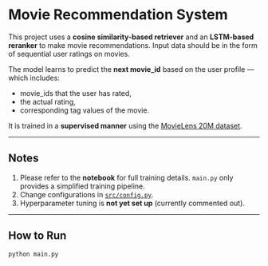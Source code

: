 # Movie Recommendation System

This project uses a **cosine similarity-based retriever** and an **LSTM-based reranker** to make movie recommendations. Input data should be in the form of sequential user ratings on movies. 

The model learns to predict the **next movie_id** based on the user profile — which includes:
- movie_ids that the user has rated,
- the actual rating,
- corresponding tag values of the movie.

It is trained in a **supervised manner** using the [MovieLens 20M dataset](https://www.kaggle.com/datasets/grouplens/movielens-20m-dataset).

---

## Notes

1. Please refer to the **notebook** for full training details. `main.py` only provides a simplified training pipeline.
2. Change configurations in [`src/config.py`](src/config.py).
3. Hyperparameter tuning is **not yet set up** (currently commented out).

---

## How to Run

```bash
python main.py